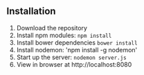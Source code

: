 ## Installation
1. Download the repository
2. Install npm modules: `npm install`
3. Install bower dependencies `bower install`
4. Install nodemon: 'npm install -g nodemon'
5. Start up the server: `nodemon server.js`
6. View in browser at http://localhost:8080

